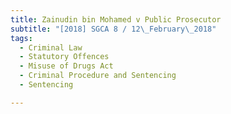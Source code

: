 ```yaml
---
title: Zainudin bin Mohamed v Public Prosecutor 
subtitle: "[2018] SGCA 8 / 12\_February\_2018"
tags:
  - Criminal Law
  - Statutory Offences
  - Misuse of Drugs Act
  - Criminal Procedure and Sentencing
  - Sentencing

---
```


